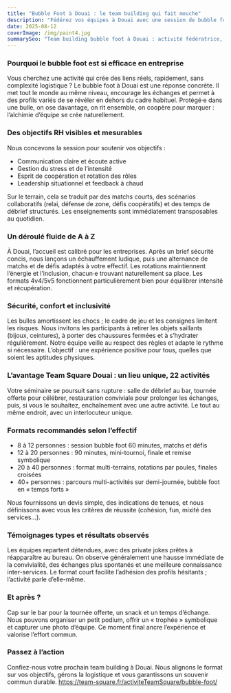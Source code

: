 ```yaml
---
title: "Bubble Foot à Douai : le team building qui fait mouche"
description: "Fédérez vos équipes à Douai avec une session de bubble foot. Défis ludiques, objectifs RH clairs et ambiance survoltée dans un cadre multi-activités Team Square."
date: 2025-08-12
coverImage: /img/paint4.jpg
summarySeo: "Team building bubble foot à Douai : activité fédératrice, encadrement pro, bar/restauration, tournée offerte, code TS20. Idéal séminaires, afterworks, intégrations."
---
```


### Pourquoi le bubble foot est si efficace en entreprise

Vous cherchez une activité qui crée des liens réels, rapidement, sans complexité logistique ? Le bubble foot à Douai est une réponse concrète. Il met tout le monde au même niveau, encourage les échanges et permet à des profils variés de se révéler en dehors du cadre habituel. Protégé·e dans une bulle, on ose davantage, on rit ensemble, on coopère pour marquer : l’alchimie d’équipe se crée naturellement.

### Des objectifs RH visibles et mesurables

Nous concevons la session pour soutenir vos objectifs :

- Communication claire et écoute active
- Gestion du stress et de l’intensité
- Esprit de coopération et rotation des rôles
- Leadership situationnel et feedback à chaud

Sur le terrain, cela se traduit par des matchs courts, des scénarios collaboratifs (relai, défense de zone, défis coopératifs) et des temps de débrief structurés. Les enseignements sont immédiatement transposables au quotidien.

### Un déroulé fluide de A à Z

À Douai, l’accueil est calibré pour les entreprises. Après un brief sécurité concis, nous lançons un échauffement ludique, puis une alternance de matchs et de défis adaptés à votre effectif. Les rotations maintiennent l’énergie et l’inclusion, chacun·e trouvant naturellement sa place. Les formats 4v4/5v5 fonctionnent particulièrement bien pour équilibrer intensité et récupération.

### Sécurité, confort et inclusivité

Les bulles amortissent les chocs ; le cadre de jeu et les consignes limitent les risques. Nous invitons les participants à retirer les objets saillants (bijoux, ceintures), à porter des chaussures fermées et à s’hydrater régulièrement. Notre équipe veille au respect des règles et adapte le rythme si nécessaire. L’objectif : une expérience positive pour tous, quelles que soient les aptitudes physiques.

### L’avantage Team Square Douai : un lieu unique, 22 activités

Votre séminaire se poursuit sans rupture : salle de débrief au bar, tournée offerte pour célébrer, restauration conviviale pour prolonger les échanges, puis, si vous le souhaitez, enchaînement avec une autre activité. Le tout au même endroit, avec un interlocuteur unique.

### Formats recommandés selon l’effectif

- 8 à 12 personnes : session bubble foot 60 minutes, matchs et défis
- 12 à 20 personnes : 90 minutes, mini-tournoi, finale et remise symbolique
- 20 à 40 personnes : format multi-terrains, rotations par poules, finales croisées
- 40+ personnes : parcours multi-activités sur demi-journée, bubble foot en « temps forts »

Nous fournissons un devis simple, des indications de tenues, et nous définissons avec vous les critères de réussite (cohésion, fun, mixité des services…).

### Témoignages types et résultats observés

Les équipes repartent détendues, avec des private jokes prêtes à réapparaître au bureau. On observe généralement une hausse immédiate de la convivialité, des échanges plus spontanés et une meilleure connaissance inter-services. Le format court facilite l’adhésion des profils hésitants ; l’activité parle d’elle-même.

### Et après ?

Cap sur le bar pour la tournée offerte, un snack et un temps d’échange. Nous pouvons organiser un petit podium, offrir un « trophée » symbolique et capturer une photo d’équipe. Ce moment final ancre l’expérience et valorise l’effort commun.

### Passez à l’action

Confiez-nous votre prochain team building à Douai. Nous alignons le format sur vos objectifs, gérons la logistique et vous garantissons un souvenir commun durable.
https://team-square.fr/activiteTeamSquare/bubble-foot/
